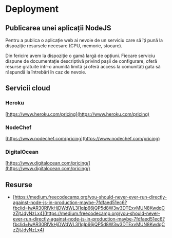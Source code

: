 # Deployment

## Publicarea unei aplicații NodeJS

Pentru a publica o aplicație web ai nevoie de un serviciu care să îți pună la dispoziție resursele necesare \(CPU, memorie, stocare\).

Din fericire avem la dispoziție o gamă largă de opțiuni. Fiecare serviciu dispune de documentație descriptivă privind pașii de configurare, oferă resurse gratuite într-o anumită limită și oferă access la comunități gata să răspundă la întrebări în caz de nevoie.

## Servicii cloud

### Heroku

[https://www.heroku.com/pricing](https://www.heroku.com/pricing)

### NodeChef

[https://www.nodechef.com/pricing](https://www.nodechef.com/pricing)

### DigitalOcean

[https://www.digitalocean.com/pricing/](https://www.digitalocean.com/pricing/)

## Resurse

* [https://medium.freecodecamp.org/you-should-never-ever-run-directly-against-node-js-in-production-maybe-7fdfaed51ec6?fbclid=IwAR30RlVkHjDWdWL3l1qIp66jQP5d8W3w3DTExvMUN8KwdqCzZjtJdyNzLx4](https://medium.freecodecamp.org/you-should-never-ever-run-directly-against-node-js-in-production-maybe-7fdfaed51ec6?fbclid=IwAR30RlVkHjDWdWL3l1qIp66jQP5d8W3w3DTExvMUN8KwdqCzZjtJdyNzLx4)

